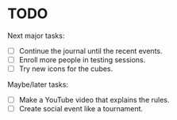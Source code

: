 # TODO
Next major tasks:

- [ ] Continue the journal until the recent events.
- [ ] Enroll more people in testing sessions.
- [ ] Try new icons for the cubes.

Maybe/later tasks:

- [ ] Make a YouTube video that explains the rules.
- [ ] Create social event like a tournament.
